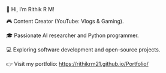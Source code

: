 👋 Hi, I’m Rithik R M!

🎮 Content Creator (YouTube: Vlogs & Gaming).

🎓 Passionate AI researcher and Python programmer.

💻 Exploring software development and open-source projects.

👉 Visit my portfolio: https://rithikrm21.github.io/Portfolio/

<!---
rithikrm21/rithikrm21 is a ✨ special ✨ repository because its `README.md` (this file) appears on your GitHub profile.
You can click the Preview link to take a look at your changes.
--->
